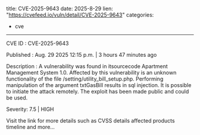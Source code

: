  
title: CVE-2025-9643
date: 2025-8-29
lien: "https://cvefeed.io/vuln/detail/CVE-2025-9643"
categories:
  - cve
---

CVE ID : CVE-2025-9643

Published :  Aug. 29
2025
12:15 p.m. | 3 hours
47 minutes ago

Description : A vulnerability was found in itsourcecode Apartment Management System 1.0. Affected by this vulnerability is an unknown functionality of the file /setting/utility_bill_setup.php. Performing manipulation of the argument txtGasBill results in sql injection. It is possible to initiate the attack remotely. The exploit has been made public and could be used.

Severity: 7.5 | HIGH

Visit the link for more details
such as CVSS details
affected products
timeline
and more...
